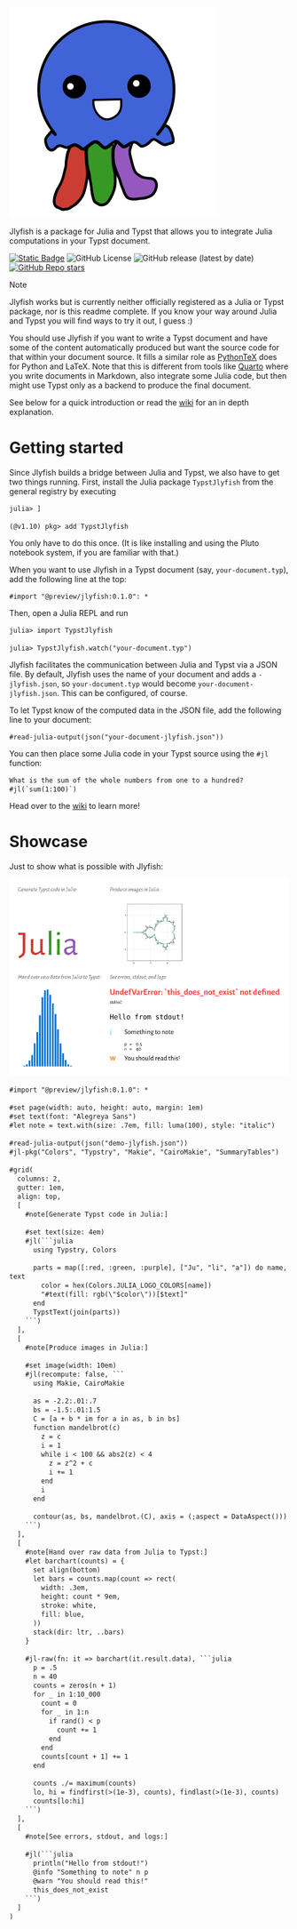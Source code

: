 ![logo](assets/jellyfish.svg)

Jlyfish is a package for Julia and Typst that allows you to integrate Julia
computations in your Typst document.

[![Static Badge](https://img.shields.io/badge/docs-wiki-blue)](https://github.com/andreasKroepelin/TypstJlyfish.jl/wiki)
![GitHub License](https://img.shields.io/github/license/andreasKroepelin/TypstJlyfish.jl)
![GitHub release (latest by date)](https://img.shields.io/github/v/release/andreasKroepelin/TypstJlyfish.jl)
[![GitHub Repo stars](https://img.shields.io/github/stars/andreasKroepelin/TypstJlyfish.jl)](https://github.com/andreasKroepelin/TypstJlyfish.jl)

> [!NOTE]
> Jlyfish works but is currently neither officially registered as a Julia or
> Typst package, nor is this readme complete.
> If you know your way around Julia and Typst you will find ways to try it out,
> I guess :)

You should use Jlyfish if you want to write a Typst document and have some of the
content automatically produced but want the source code for that within your
document source.
It fills a similar role as [PythonTeX](https://github.com/gpoore/pythontex)
does for Python and LaTeX.
Note that this is different from tools like [Quarto](https://quarto.org/) where
you write documents in Markdown, also integrate some Julia code, but then might
use Typst only as a backend to produce the final document.

See below for a quick introduction or read the
[wiki](https://github.com/andreasKroepelin/TypstJlyfish.jl/wiki) for an in depth
explanation.

# Getting started

Since Jlyfish builds a bridge between Julia and Typst, we also have to get two
things running.
First, install the Julia package `TypstJlyfish` from the general registry by
executing
```julia-repl
julia> ]

(@v1.10) pkg> add TypstJlyfish
```
You only have to do this once.
(It is like installing and using the Pluto notebook system, if you are familiar
with that.)

When you want to use Jlyfish in a Typst document (say, `your-document.typ`),
add the following line at the top:
```typ
#import "@preview/jlyfish:0.1.0": *
```
Then, open a Julia REPL and run
```julia-repl
julia> import TypstJlyfish

julia> TypstJlyfish.watch("your-document.typ")
```

Jlyfish facilitates the communication between Julia and Typst via a JSON file.
By default, Jlyfish uses the name of your document and adds a `-jlyfish.json`,
so `your-document.typ` would become `your-document-jlyfish.json`.
This can be configured, of course.

To let Typst know of the computed data in the JSON file, add the following line
to your document:
```typ
#read-julia-output(json("your-document-jlyfish.json"))
```

You can then place some Julia code in your Typst source using the `#jl`
function:
```typ
What is the sum of the whole numbers from one to a hundred? #jl(`sum(1:100)`)
```

Head over to the [wiki](https://github.com/andreasKroepelin/TypstJlyfish.jl/wiki)
to learn more!

# Showcase

Just to show what is possible with Jlyfish:

![demo](examples/demo.svg)

````typ
#import "@preview/jlyfish:0.1.0": *

#set page(width: auto, height: auto, margin: 1em)
#set text(font: "Alegreya Sans")
#let note = text.with(size: .7em, fill: luma(100), style: "italic")

#read-julia-output(json("demo-jlyfish.json"))
#jl-pkg("Colors", "Typstry", "Makie", "CairoMakie", "SummaryTables")

#grid(
  columns: 2,
  gutter: 1em,
  align: top,
  [
    #note[Generate Typst code in Julia:]

    #set text(size: 4em)
    #jl(```julia
      using Typstry, Colors

      parts = map([:red, :green, :purple], ["Ju", "li", "a"]) do name, text
        color = hex(Colors.JULIA_LOGO_COLORS[name])
        "#text(fill: rgb(\"$color\"))[$text]"
      end
      TypstText(join(parts))
    ```)
  ],
  [
    #note[Produce images in Julia:]

    #set image(width: 10em)
    #jl(recompute: false, ```
      using Makie, CairoMakie

      as = -2.2:.01:.7
      bs = -1.5:.01:1.5
      C = [a + b * im for a in as, b in bs]
      function mandelbrot(c)
        z = c
        i = 1
        while i < 100 && abs2(z) < 4
          z = z^2 + c
          i += 1
        end
        i
      end

      contour(as, bs, mandelbrot.(C), axis = (;aspect = DataAspect()))
    ```)
  ],
  [
    #note[Hand over raw data from Julia to Typst:]
    #let barchart(counts) = {
      set align(bottom)
      let bars = counts.map(count => rect(
        width: .3em,
        height: count * 9em,
        stroke: white,
        fill: blue,
      ))
      stack(dir: ltr, ..bars)
    }

    #jl-raw(fn: it => barchart(it.result.data), ```julia
      p = .5
      n = 40
      counts = zeros(n + 1)
      for _ in 1:10_000
        count = 0
        for _ in 1:n
          if rand() < p
            count += 1
          end
        end
        counts[count + 1] += 1
      end

      counts ./= maximum(counts)
      lo, hi = findfirst(>(1e-3), counts), findlast(>(1e-3), counts)
      counts[lo:hi]
    ```)
  ],
  [
    #note[See errors, stdout, and logs:]

    #jl(```julia
      println("Hello from stdout!")
      @info "Something to note" n p
      @warn "You should read this!"
      this_does_not_exist
    ```)
  ]
)
````
